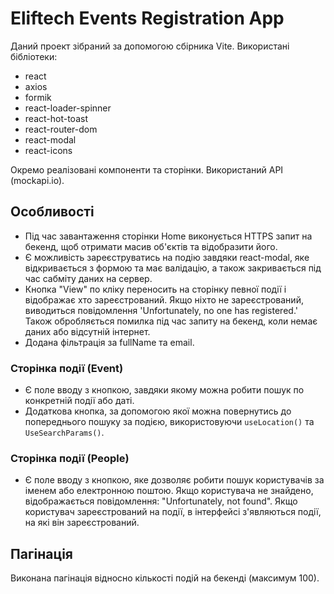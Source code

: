 # Eliftech Events Registration App

Даний проект зібраний за допомогою сбірника Vite. Використані бібліотеки:

- react
- axios
- formik
- react-loader-spinner
- react-hot-toast
- react-router-dom
- react-modal
- react-icons

Окремо реалізовані компоненти та сторінки. Використаний API (mockapi.io).

## Особливості

- Під час завантаження сторінки Home виконується HTTPS запит на бекенд, щоб отримати масив об'єктів та відобразити його.
- Є можливість зареєструватись на подію завдяки react-modal, яке відкривається з формою та має валідацію, а також закривається під час сабміту даних на сервер.
- Кнопка "View" по кліку переносить на сторінку певної події і відображає хто зареєстрований. Якщо ніхто не зареєстрований, виводиться повідомлення 'Unfortunately, no one has registered.' Також обробляється помилка під час запиту на бекенд, коли немає даних або відсутній інтернет.
- Додана фільтрація за fullName та email.

### Сторінка події (Event)

- Є поле вводу з кнопкою, завдяки якому можна робити пошук по конкретній події або даті.
- Додаткова кнопка, за допомогою якої можна повернутись до попереднього пошуку за подією, використовуючи `useLocation()` та `UseSearchParams()`.

### Сторінка події (People)
- Є поле вводу з кнопкою, яке дозволяє робити пошук користувачів за іменем або електронною поштою. Якщо користувача не знайдено, відображається повідомлення: "Unfortunately, not found". Якщо користувач зареєстрований на події, в інтерфейсі з'являються події, на які він зареєстрований.

## Пагінація

Виконана пагінація відносно кількості подій на бекенді (максимум 100).
